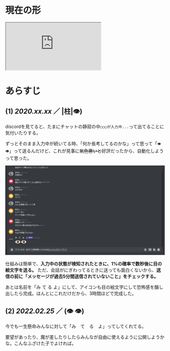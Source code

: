 # 現在の形

<iframe  src="https://www.youtube.com/embed/Vto86ts0cQ8" title="YouTube video player" allow="accelerometer; autoplay; clipboard-write; encrypted-media; gyroscope; picture-in-picture" allowFullScreen></iframe>



# あらすじ

## (1) *2020.xx.xx* ／ |柱|👁)

discordを見てると、たまにチャットの静寂の中`○○○が入力中...`って出てることに気付いたりする。

ずっとそのまま入力中が続いてる時、「何か長考してるのかな」って思って「`👁👁`」って送るんだけど、これが見事に~~気色悪いと~~好評だったから、自動化しようって思った。

![スクリーンショット](screenshot.jpg)

仕組みは簡単で、**入力中の状態が検知されたときに、1%の確率で数秒後に目の絵文字を送る。** ただ、会話がにぎわってるときに送っても面白くないから、**送信の前に「メッセージが過去5分間送信されていないこと」をチェックする。**

あとは名前を「み て る よ」にして、アイコンも目の絵文字にして恐怖感を醸し出したら完成。ほんとにこれだけだから、3時間ほどで完成した。



## (2) *2022.02.25* ／ (👁 👁)

今でも一生懸命みんなに対して「み　て　る　よ」ってしてくれてる。

要望があったり、魔が差したりしたらみんなが自由に使えるように公開しようかな。こんなふざけた子でよければ。
